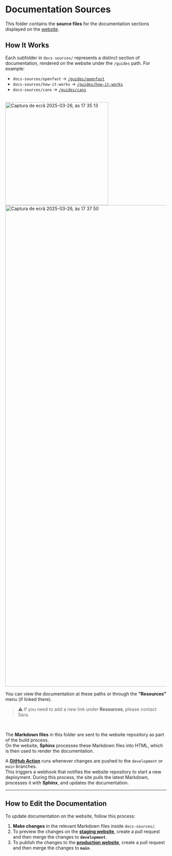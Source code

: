 # Documentation Sources

This folder contains the **source files** for the documentation sections displayed on the [website](https://inductiva.ai/guides/documentation/cli/overview).

## How It Works

Each subfolder in `docs-sources/` represents a distinct section of documentation, rendered on the website under the `/guides` path. For example:

- `docs-sources/openfast` → [`/guides/openfast`](https://inductiva.ai/guides/openfast)
- `docs-sources/how-it-works` → [`/guides/how-it-works`](https://inductiva.ai/guides/how-it-works)
- `docs-sources/cans` → [`/guides/cans`](https://inductiva.ai/guides/cans)
  
<br />

<img width="321" alt="Captura de ecrã 2025-03-26, às 17 35 13" src="https://github.com/user-attachments/assets/57abd61d-d7de-4bae-8760-73be342deb91" />
<img width="1500" alt="Captura de ecrã 2025-03-26, às 17 37 50" src="https://github.com/user-attachments/assets/f4829274-687a-4d03-af31-c41da1a8dcfd" />

You can view the documentation at these paths or through the **"Resources"** menu (if linked there).  
> ⚠️ If you need to add a new link under **Resources**, please contact Sara.

<br />

The **Markdown files** in this folder are sent to the website repository as part of the build process.  
On the website, **Sphinx** processes these Markdown files into HTML, which is then used to render the documentation.

A **[GitHub Action](https://github.com/inductiva/inductiva/blob/development/.github/workflows/website_deploy_trigger_on_docs_update.yml)** runs whenever changes are pushed to the `development` or `main` branches.  
This triggers a webhook that notifies the website repository to start a new deployment. During this process, the site pulls the latest Markdown, processes it with **Sphinx**, and updates the documentation.

---

## How to Edit the Documentation

To update documentation on the website, follow this process:

1. **Make changes** in the relevant Markdown files inside `docs-sources/`.
2. To preview the changes on the **[staging website](https://website-staging.inductiva.ai/)**, create a pull request and then merge the changes to **`development`**.
3. To publish the changes to the **[production website](https://inductiva.ai/)**, create a pull request and then merge the changes to **`main`**.

